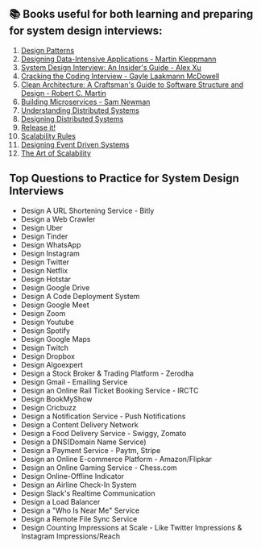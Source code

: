 ## 📚 Books useful for both learning and preparing for system design interviews:

1) [Design Patterns]()
2) [Designing Data-Intensive Applications - Martin Kleppmann]()
3) [System Design Interview: An Insider's Guide - Alex Xu]()
4) [Cracking the Coding Interview - Gayle Laakmann McDowell]()
5) [Clean Architecture: A Craftsman's Guide to Software Structure and Design - Robert C. Martin]()
6) [Building Microservices - Sam Newman]()
7) [Understanding Distributed Systems]()
8) [Designing Distributed Systems]()
9) [Release it!]()
10) [Scalability Rules]()
11) [Designing Event Driven Systems]()
12) [The Art of Scalability]()


## Top Questions to Practice for System Design Interviews

- Design A URL Shortening Service - Bitly
- Design a Web Crawler
- Design Uber
- Design Tinder
- Design WhatsApp
- Design Instagram
- Design Twitter
- Design Netflix
- Design Hotstar
- Design Google Drive
- Design A Code Deployment System
- Design Google Meet
- Design Zoom
- Design Youtube
- Design Spotify
- Design Google Maps
- Design Twitch
- Design Dropbox
- Design Algoexpert
- Design a Stock Broker & Trading Platform - Zerodha
- Design Gmail - Emailing Service
- Design an Online Rail Ticket Booking Service - IRCTC
- Design BookMyShow
- Design Cricbuzz
- Design a Notification Service - Push Notifications
- Design a Content Delivery Network
- Design a Food Delivery Service - Swiggy, Zomato
- Design a DNS(Domain Name Service)
- Design a Payment Service - Paytm, Stripe
- Design an Online E-commerce Platform - Amazon/Flipkar
- Design an Online Gaming Service - Chess.com
- Design Online-Offline Indicator
- Design an Airline Check-In System
- Design Slack's Realtime Communication
- Design a Load Balancer
- Design a "Who Is Near Me" Service
- Design a Remote File Sync Service
- Design Counting Impressions at Scale - Like Twitter Impressions & Instagram Impressions/Reach
  
